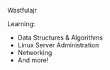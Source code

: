 Wastfulajr

Learning:
  - Data Structures & Algorithms
  - Linux Server Administration
  - Networking
  - And more!
<!---
Wastfulajr/Wastfulajr is a ✨ special ✨ repository because its `README.md` (this file) appears on your GitHub profile.
You can click the Preview link to take a look at your changes.
--->
